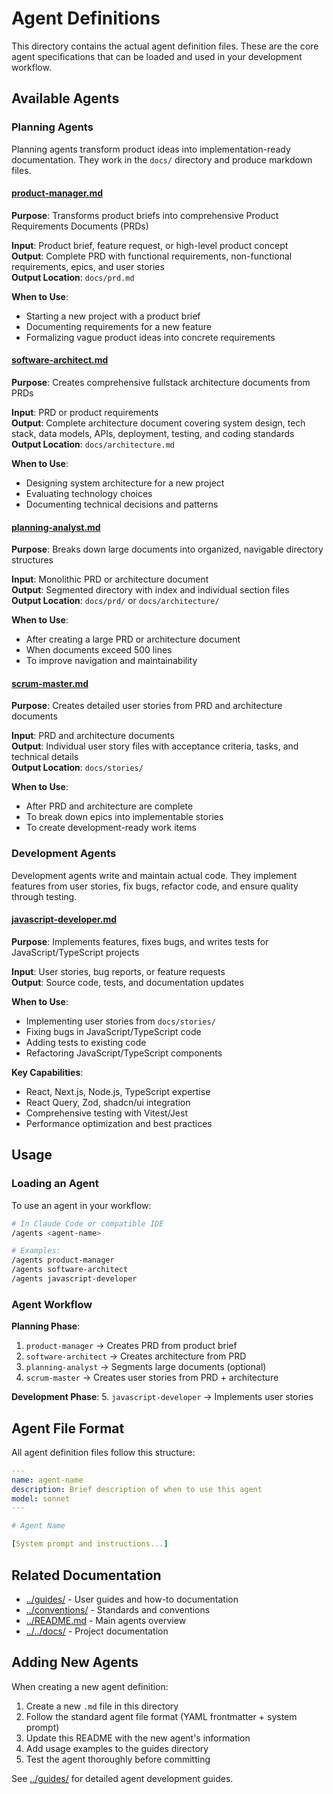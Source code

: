 # Agent Definitions

This directory contains the actual agent definition files. These are the core agent specifications that can be loaded and used in your development workflow.

## Available Agents

### Planning Agents

Planning agents transform product ideas into implementation-ready documentation. They work in the `docs/` directory and produce markdown files.

#### [product-manager.md](./product-manager.md)
**Purpose**: Transforms product briefs into comprehensive Product Requirements Documents (PRDs)

**Input**: Product brief, feature request, or high-level product concept  
**Output**: Complete PRD with functional requirements, non-functional requirements, epics, and user stories  
**Output Location**: `docs/prd.md`

**When to Use**:
- Starting a new project with a product brief
- Documenting requirements for a new feature
- Formalizing vague product ideas into concrete requirements

#### [software-architect.md](./software-architect.md)
**Purpose**: Creates comprehensive fullstack architecture documents from PRDs

**Input**: PRD or product requirements  
**Output**: Complete architecture document covering system design, tech stack, data models, APIs, deployment, testing, and coding standards  
**Output Location**: `docs/architecture.md`

**When to Use**:
- Designing system architecture for a new project
- Evaluating technology choices
- Documenting technical decisions and patterns

#### [planning-analyst.md](./planning-analyst.md)
**Purpose**: Breaks down large documents into organized, navigable directory structures

**Input**: Monolithic PRD or architecture document  
**Output**: Segmented directory with index and individual section files  
**Output Location**: `docs/prd/` or `docs/architecture/`

**When to Use**:
- After creating a large PRD or architecture document
- When documents exceed 500 lines
- To improve navigation and maintainability

#### [scrum-master.md](./scrum-master.md)
**Purpose**: Creates detailed user stories from PRD and architecture documents

**Input**: PRD and architecture documents  
**Output**: Individual user story files with acceptance criteria, tasks, and technical details  
**Output Location**: `docs/stories/`

**When to Use**:
- After PRD and architecture are complete
- To break down epics into implementable stories
- To create development-ready work items

### Development Agents

Development agents write and maintain actual code. They implement features from user stories, fix bugs, refactor code, and ensure quality through testing.

#### [javascript-developer.md](./javascript-developer.md)
**Purpose**: Implements features, fixes bugs, and writes tests for JavaScript/TypeScript projects

**Input**: User stories, bug reports, or feature requests  
**Output**: Source code, tests, and documentation updates

**When to Use**:
- Implementing user stories from `docs/stories/`
- Fixing bugs in JavaScript/TypeScript code
- Adding tests to existing code
- Refactoring JavaScript/TypeScript components

**Key Capabilities**:
- React, Next.js, Node.js, TypeScript expertise
- React Query, Zod, shadcn/ui integration
- Comprehensive testing with Vitest/Jest
- Performance optimization and best practices

## Usage

### Loading an Agent

To use an agent in your workflow:

```bash
# In Claude Code or compatible IDE
/agents <agent-name>

# Examples:
/agents product-manager
/agents software-architect
/agents javascript-developer
```

### Agent Workflow

**Planning Phase**:
1. `product-manager` → Creates PRD from product brief
2. `software-architect` → Creates architecture from PRD
3. `planning-analyst` → Segments large documents (optional)
4. `scrum-master` → Creates user stories from PRD + architecture

**Development Phase**:
5. `javascript-developer` → Implements user stories

## Agent File Format

All agent definition files follow this structure:

```yaml
---
name: agent-name
description: Brief description of when to use this agent
model: sonnet
---

# Agent Name

[System prompt and instructions...]
```

## Related Documentation

- [../guides/](../guides/) - User guides and how-to documentation
- [../conventions/](../conventions/) - Standards and conventions
- [../README.md](../README.md) - Main agents overview
- [../../docs/](../../docs/) - Project documentation

## Adding New Agents

When creating a new agent definition:

1. Create a new `.md` file in this directory
2. Follow the standard agent file format (YAML frontmatter + system prompt)
3. Update this README with the new agent's information
4. Add usage examples to the guides directory
5. Test the agent thoroughly before committing

See [../guides/](../guides/) for detailed agent development guides.

